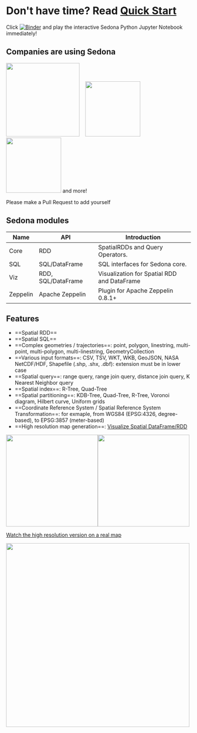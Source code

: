 # Don't have time? Read [Quick Start](/download/overview)

Click [![Binder](https://mybinder.org/badge_logo.svg)](https://mybinder.org/v2/gh/apache/incubator-sedona/HEAD?filepath=binder) and play the interactive Sedona Python Jupyter Notebook immediately!

## Companies are using Sedona 

[<img src="https://www.dataiku.com/static/img/partners/LOGO-Blue-DME-PNG-3.png" width="200">](https://www.bluedme.com/) &nbsp;&nbsp; [<img src="https://images.ukfast.co.uk/comms/news/businesscloud/photos/14-08-2018/gyana.jpg" width="150">](https://www.gyana.co.uk/) &nbsp;&nbsp; [<img src="https://mobike.com/global/public/invitation__footer__logo.png" width="150">](https://mobike.com) and more!

Please make a Pull Request to add yourself

## Sedona modules

| Name  |  API |  Introduction|
|---|---|---|
|Core  | RDD  | SpatialRDDs and Query Operators. |
|SQL  | SQL/DataFrame  |SQL interfaces for Sedona core.|
|Viz |  RDD, SQL/DataFrame | Visualization for Spatial RDD and DataFrame|
|Zeppelin |  Apache Zeppelin | Plugin for Apache Zeppelin 0.8.1+|

## Features

* ==Spatial RDD==
* ==Spatial SQL==
* ==Complex geometries / trajectories==: point, polygon, linestring, multi-point, multi-polygon, multi-linestring, GeometryCollection
* ==Various input formats==: CSV, TSV, WKT, WKB, GeoJSON, NASA NetCDF/HDF, Shapefile (.shp, .shx, .dbf): extension must be in lower case
* ==Spatial query==: range query, range join query, distance join query, K Nearest Neighbor query
* ==Spatial index==: R-Tree, Quad-Tree
* ==Spatial partitioning==: KDB-Tree, Quad-Tree, R-Tree, Voronoi diagram, Hilbert curve, Uniform grids
* ==Coordinate Reference System / Spatial Reference System Transformation==: for exmaple, from WGS84 (EPSG:4326, degree-based), to EPSG:3857 (meter-based)
* ==High resolution map generation==: [Visualize Spatial DataFrame/RDD](../../tutorial/viz)

<img style="float: left;" src="http://www.public.asu.edu/~jiayu2/geospark/picture/usrail.png" width="250">
<img src="http://www.public.asu.edu/~jiayu2/geospark/picture/ustweet.png" width="250">

[Watch the high resolution version on a real map](http://www.public.asu.edu/~jiayu2/geospark/picture/overlay.html)

<img src="http://www.public.asu.edu/~jiayu2/geospark/picture/heatmapnycsmall.png" width="500">

